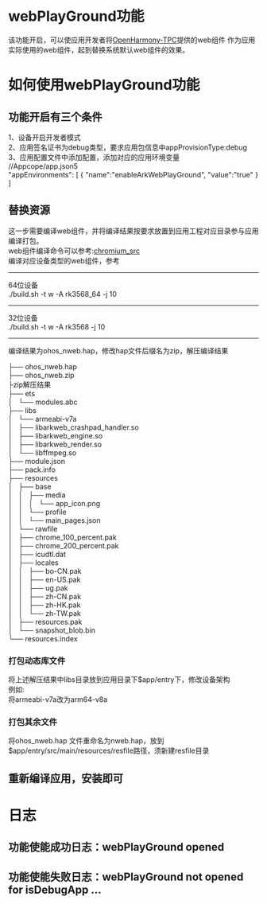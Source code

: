 # webPlayGround功能<br>
该功能开启，可以使应用开发者将[OpenHarmony-TPC](https://gitcode.com/openharmony-tpc)提供的web组件
作为应用实际使用的web组件，起到替换系统默认web组件的效果。<br>

# 如何使用webPlayGround功能<br>
## 功能开启有三个条件
1、设备开启开发者模式<br>
2、应用签名证书为debug类型，要求应用包信息中appProvisionType:debug<br>
3、应用配置文件中添加配置，添加对应的应用环境变量<br>
//Appcope/app.json5<br>
"appEnvironments": [
    {
        "name":"enableArkWebPlayGround",
        "value":"true"
    }
]

## 替换资源

这一步需要编译web组件，并将编译结果按要求放置到应用工程对应目录参与应用编译打包。<br>
web组件编译命令可以参考:[chromium_src](https://gitcode.com/openharmony-tpc/chromium_src)<br>
编译对应设备类型的web组件，参考<br>
***
64位设备<br>
./build.sh  -t w -A rk3568_64 -j 10<br>
***
32位设备<br>
./build.sh  -t w -A rk3568 -j 10<br>
***
编译结果为ohos_nweb.hap，修改hap文件后缀名为zip，解压编译结果<br>

├── ohos_nweb.hap<br>
├── ohos_nweb.zip<br>
├zip解压结果<br>
├── ets<br>
│   └── modules.abc<br>
├── libs<br>
│   └── armeabi-v7a<br>
│       ├── libarkweb_crashpad_handler.so<br>
│       ├── libarkweb_engine.so<br>
│       ├── libarkweb_render.so<br>
│       └── libffmpeg.so<br>
├── module.json<br>
├── pack.info<br>
├── resources<br>
│   ├── base<br>
│   │   ├── media<br>
│   │   │   └── app_icon.png<br>
│   │   └── profile<br>
│   │       └── main_pages.json<br>
│   └── rawfile<br>
│       ├── chrome_100_percent.pak<br>
│       ├── chrome_200_percent.pak<br>
│       ├── icudtl.dat<br>
│       ├── locales<br>
│       │   ├── bo-CN.pak<br>
│       │   ├── en-US.pak<br>
│       │   ├── ug.pak<br>
│       │   ├── zh-CN.pak<br>
│       │   ├── zh-HK.pak<br>
│       │   └── zh-TW.pak<br>
│       ├── resources.pak<br>
│       └── snapshot_blob.bin<br>
└── resources.index<br>

### 打包动态库文件
将上述解压结果中libs目录放到应用目录下$app/entry下，修改设备架构<br>
例如:<br>
将armeabi-v7a改为arm64-v8a<br>

### 打包其余文件
将ohos_nweb.hap 文件重命名为nweb.hap，放到$app/entry/src/main/resources/resfile路径，须新建resfile目录<br>

## 重新编译应用，安装即可

# 日志
## 功能使能成功日志：webPlayGround opened<br>

## 功能使能失败日志：webPlayGround not opened for isDebugApp ...<br>
